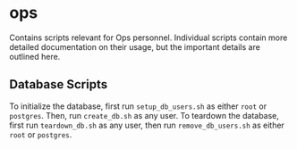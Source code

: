 # ops
Contains scripts relevant for Ops personnel.
Individual scripts contain more detailed documentation on their usage, but the important details are outlined here.

## Database Scripts
To initialize the database, first run `setup_db_users.sh` as either `root` or `postgres`.  Then, run `create_db.sh` as any user.
To teardown the database, first run `teardown_db.sh` as any user, then run `remove_db_users.sh` as either `root` or `postgres`.
